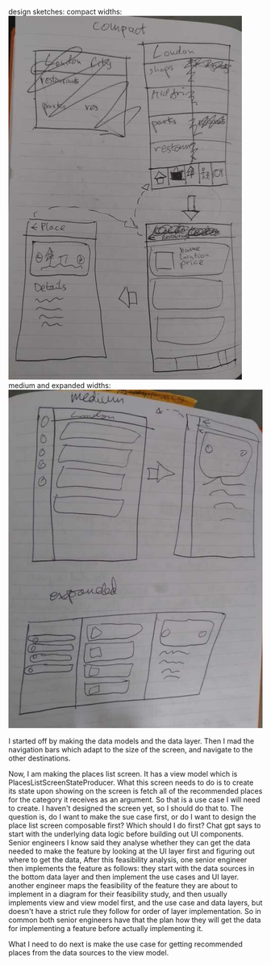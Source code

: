design sketches:
compact widths:
![img.png](img.png)
medium and expanded widths:
![img_1.png](img_1.png)

I started off by making the data models and the data layer.
Then I mad the navigation bars which adapt to the size of the screen,
and navigate to the other destinations.

Now, I am making the places list screen.
It has a view model which is PlacesListScreenStateProducer.
What this screen needs to do is to create its state upon showing on the screen
is fetch all of the recommended places for the category it receives as an argument.
So that is a use case I will need to create.
I haven't designed the screen yet, so I should do that to.
The question is, do I want to make the sue case first, or do I want to design the
place list screen composable first?
Which should I do first? Chat gpt says to start with the underlying data logic
before building out UI components.
Senior engineers I know said they analyse whether they can get the data needed to make the feature
by looking at the UI layer first and figuring out where to get the data,
After this feasibility analysis, one senior engineer then implements the feature as follows:
they start with the data sources in the bottom data layer
and then implement the use cases and UI layer.
another engineer maps the feasibility of the feature they are about to implement in a diagram
for their feasibility study, and then usually implements view and view model first, and the use case
and data layers, but doesn't have a strict rule they follow for order of layer implementation.
So in common both senior engineers have that the plan how they will get the data for implementing
a feature before actually implementing it. 

What I need to do next is make the use case for getting recommended places from
the data sources to the view model.
